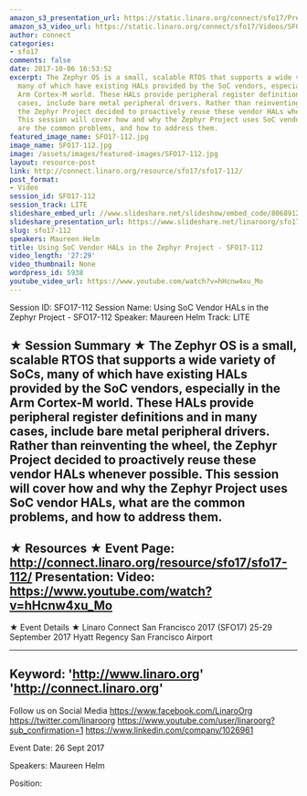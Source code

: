 ```yaml
---
amazon_s3_presentation_url: https://static.linaro.org/connect/sfo17/Presentations/SFO17-112%20-%20Using%20SoC%20Vendor%20HALs%20in%20the%20Zephyr%20Project.pdf
amazon_s3_video_url: https://static.linaro.org/connect/sfo17/Videos/SFO17-112%20Using%20SoC%20Vendor%20HALs%20in%20the%20Zephyr%20Project.mp4
author: connect
categories:
- sfo17
comments: false
date: 2017-10-06 16:53:52
excerpt: The Zephyr OS is a small, scalable RTOS that supports a wide variety of SoCs,
  many of which have existing HALs provided by the SoC vendors, especially in the
  Arm Cortex-M world. These HALs provide peripheral register definitions and in many
  cases, include bare metal peripheral drivers. Rather than reinventing the wheel,
  the Zephyr Project decided to proactively reuse these vendor HALs whenever possible.
  This session will cover how and why the Zephyr Project uses SoC vendor HALs, what
  are the common problems, and how to address them.
featured_image_name: SFO17-112.jpg
image_name: SFO17-112.jpg
image: /assets/images/featured-images/SFO17-112.jpg
layout: resource-post
link: http://connect.linaro.org/resource/sfo17/sfo17-112/
post_format:
- Video
session_id: SFO17-112
session_track: LITE
slideshare_embed_url: //www.slideshare.net/slideshow/embed_code/80689129
slideshare_presentation_url: https://www.slideshare.net/linaroorg/sfo17-112-using-so-c-vendor-hals-in-the-zephyr-project
slug: sfo17-112
speakers: Maureen Helm
title: Using SoC Vendor HALs in the Zephyr Project - SFO17-112
video_length: '27:29'
video_thumbnail: None
wordpress_id: 5938
youtube_video_url: https://www.youtube.com/watch?v=hHcnw4xu_Mo
---
```


Session ID: SFO17-112
Session Name: Using SoC Vendor HALs in the Zephyr Project - SFO17-112
Speaker: Maureen Helm
Track: LITE

★ Session Summary ★
The Zephyr OS is a small, scalable RTOS that supports a wide variety of SoCs, many of which have existing HALs provided by the SoC vendors, especially in the Arm Cortex-M world. These HALs provide peripheral register definitions and in many cases, include bare metal peripheral drivers. Rather than reinventing the wheel, the Zephyr Project decided to proactively reuse these vendor HALs whenever possible. This session will cover how and why the Zephyr Project uses SoC vendor HALs, what are the common problems, and how to address them.
---------------------------------------------------
★ Resources ★
Event Page: http://connect.linaro.org/resource/sfo17/sfo17-112/
Presentation:
Video: https://www.youtube.com/watch?v=hHcnw4xu_Mo
---------------------------------------------------

★ Event Details ★
Linaro Connect San Francisco 2017 (SFO17)
25-29 September 2017
Hyatt Regency San Francisco Airport

---------------------------------------------------
Keyword:
'http://www.linaro.org'
'http://connect.linaro.org'
---------------------------------------------------
Follow us on Social Media
https://www.facebook.com/LinaroOrg
https://twitter.com/linaroorg
https://www.youtube.com/user/linaroorg?sub_confirmation=1
https://www.linkedin.com/company/1026961

Event Date: 26 Sept 2017

Speakers: Maureen Helm

Position:

